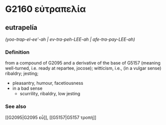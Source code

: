 # G2160 εὐτραπελία

## eutrapelía

_(yoo-trap-el-ee'-ah | ev-tra-peh-LEE-ah | afe-tra-pay-LEE-ah)_

### Definition

from a compound of G2095 and a derivative of the base of G5157 (meaning well-turned, i.e. ready at repartee, jocose); witticism, i.e., (in a vulgar sense) ribaldry; jesting; 

- pleasantry, humour, facetiousness
- in a bad sense
  - scurrility, ribaldry, low jesting

### See also

[[G2095|G2095 εὖ]], [[G5157|G5157 τροπή]]
